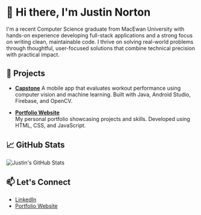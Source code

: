 # 👋 Hi there, I'm Justin Norton

I'm a recent Computer Science graduate from MacEwan University with hands-on experience developing full-stack applications and a strong focus on writing clean, maintainable code. I thrive on solving real-world problems through thoughtful, user-focused solutions that combine technical precision with practical impact.

## 🚀 Projects

- **[Capstone](https://github.com/JustinN9/MLFitnessCapstone)**
    A mobile app that evaluates workout performance using computer vision and machine learning. Built with Java, Android Studio, Firebase, and OpenCV.
 
- **[Portfolio Website](https://github.com/JustinN9/JustinN9.github.io)**  
  My personal portfolio showcasing projects and skills. Developed using HTML, CSS, and JavaScript.
  
## 📈 GitHub Stats

![Justin's GitHub Stats](https://github-readme-stats.vercel.app/api?username=justinn9&show_icons=true&theme=default)

## 📫 Let's Connect

- [LinkedIn](https://www.linkedin.com/in/justin-norton23)
- [Portfolio Website](https://justin-norton23.github.io/portfolio-website/)

